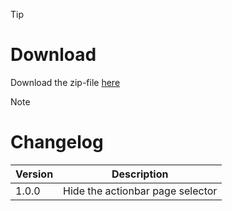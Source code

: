 > [!TIP]
> # Download
> Download the zip-file [here](https://github.com/Makume/ReturnOfReckoning-AddOns/blob/main/HideActionBarPageSelector/HideActionBarPageSelector.zip)

> [!NOTE]
> # Changelog
> 
> | Version  | Description |
> | ------------- | ------------- |
> | 1.0.0  | Hide the actionbar page selector  |
